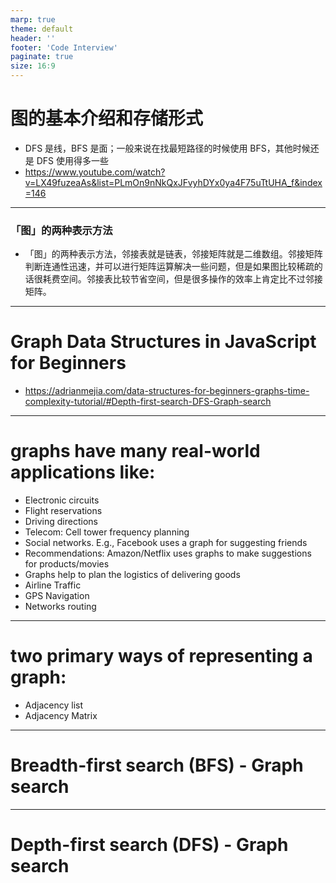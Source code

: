 ```yaml
---
marp: true
theme: default
header: ''
footer: 'Code Interview'
paginate: true
size: 16:9
---
```


# 图的基本介绍和存储形式
- DFS 是线，BFS 是面；一般来说在找最短路径的时候使用 BFS，其他时候还是 DFS 使用得多一些
- https://www.youtube.com/watch?v=LX49fuzeaAs&list=PLmOn9nNkQxJFvyhDYx0ya4F75uTtUHA_f&index=146

---

### 「图」的两种表示方法

- 「图」的两种表示方法，邻接表就是链表，邻接矩阵就是二维数组。邻接矩阵判断连通性迅速，并可以进行矩阵运算解决一些问题，但是如果图比较稀疏的话很耗费空间。邻接表比较节省空间，但是很多操作的效率上肯定比不过邻接矩阵。

---

# Graph Data Structures in JavaScript for Beginners

- https://adrianmejia.com/data-structures-for-beginners-graphs-time-complexity-tutorial/#Depth-first-search-DFS-Graph-search

---

# graphs have many real-world applications like:

- Electronic circuits
- Flight reservations
- Driving directions
- Telecom: Cell tower frequency planning
- Social networks. E.g., Facebook uses a graph for suggesting friends
- Recommendations: Amazon/Netflix uses graphs to make suggestions for products/movies
- Graphs help to plan the logistics of delivering goods
- Airline Traffic
- GPS Navigation
- Networks routing

---

# two primary ways of representing a graph:

- Adjacency list
- Adjacency Matrix

---

# Breadth-first search (BFS) - Graph search

---

# Depth-first search (DFS) - Graph search
